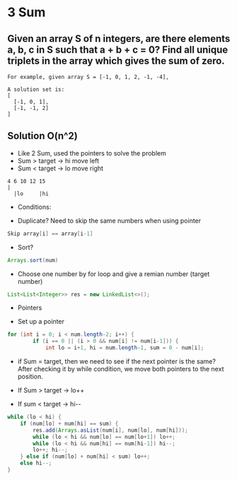 # 3 Sum
## Given an array S of n integers, are there elements a, b, c in S such that a + b + c = 0? Find all unique triplets in the array which gives the sum of zero.

```
For example, given array S = [-1, 0, 1, 2, -1, -4],

A solution set is:
[
  [-1, 0, 1],
  [-1, -1, 2]
]
```

## Solution O(n^2)
- Like 2 Sum, used the pointers to solve the problem
- Sum > target -> hi move left
- Sum < target -> lo move right
```
4 6 10 12 15
|
  |lo     |hi
```

- Conditions:
* Duplicate? Need to skip the same numbers when using pointer
```java
Skip array[i] == array[i-1]
```
* Sort?
```java
Arrays.sort(num)
```
- Choose one number by for loop and give a remian number (target number)

```java
List<List<Integer>> res = new LinkedList<>(); 
```

- Pointers
* Set up a pointer
```java
for (int i = 0; i < num.length-2; i++) {
        if (i == 0 || (i > 0 && num[i] != num[i-1])) {
            int lo = i+1, hi = num.length-1, sum = 0 - num[i];
```


* if Sum = target, then we need to see if the next pointer is the same? After checking it by while condition, we move both pointers to the next position.

* If Sum > target -> lo++
* If sum < target -> hi--

```java
while (lo < hi) {
    if (num[lo] + num[hi] == sum) {
        res.add(Arrays.asList(num[i], num[lo], num[hi]));
        while (lo < hi && num[lo] == num[lo+1]) lo++;
        while (lo < hi && num[hi] == num[hi-1]) hi--;
        lo++; hi--;
    } else if (num[lo] + num[hi] < sum) lo++;
    else hi--;
}
```
